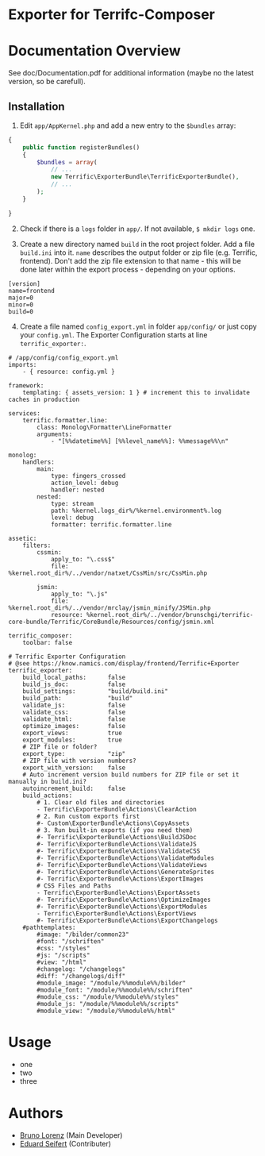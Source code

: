 # Exporter for Terrifc-Composer



# Documentation Overview
See doc/Documentation.pdf for additional information (maybe no the latest version, so be carefull).

## Installation

1. Edit `app/AppKernel.php` and add a new entry to the `$bundles` array:
```php
{
    public function registerBundles()
    {
        $bundles = array(
            // ...
            new Terrific\ExporterBundle\TerrificExporterBundle(),
            // ...
        );
    }

}
```
2. Check if there is a `logs` folder in `app/`. If not available, `$ mkdir logs` one.

3. Create a new directory named `build` in the root project folder. Add a file `build.ini` into it. `name` describes the output folder or zip file (e.g. Terrific, frontend). Don't add the zip file extension to that name - this will be done later within the export process - depending on your options.

```
[version]
name=frontend
major=0
minor=0
build=0
```

4. Create a file named `config_export.yml` in folder `app/config/` or just copy your `config.yml`. The Exporter Configuration starts at line `terrific_exporter:`.
```
# /app/config/config_export.yml
imports:
    - { resource: config.yml }

framework:
    templating: { assets_version: 1 } # increment this to invalidate caches in production

services:
    terrific.formatter.line:
        class: Monolog\Formatter\LineFormatter
        arguments:
            - "[%%datetime%%] [%%level_name%%]: %%message%%\n"

monolog:
    handlers:
        main:
            type: fingers_crossed
            action_level: debug
            handler: nested
        nested:
            type: stream
            path: %kernel.logs_dir%/%kernel.environment%.log
            level: debug
            formatter: terrific.formatter.line

assetic:
    filters:
        cssmin:
            apply_to: "\.css$"
            file: %kernel.root_dir%/../vendor/natxet/CssMin/src/CssMin.php

        jsmin:
            apply_to: "\.js"
            file: %kernel.root_dir%/../vendor/mrclay/jsmin_minify/JSMin.php
            resource: %kernel.root_dir%/../vendor/brunschgi/terrific-core-bundle/Terrific/CoreBundle/Resources/config/jsmin.xml

terrific_composer:
    toolbar: false

# Terrific Exporter Configuration
# @see https://know.namics.com/display/frontend/Terrific+Exporter
terrific_exporter:
    build_local_paths:      false
    build_js_doc:           false
    build_settings:         "build/build.ini"
    build_path:             "build"
    validate_js:            false
    validate_css:           false
    validate_html:          false
    optimize_images:        false
    export_views:           true
    export_modules:         true
    # ZIP file or folder?
    export_type:            "zip"
    # ZIP file with version numbers?
    export_with_version:    false
    # Auto increment version build numbers for ZIP file or set it manually in build.ini?
    autoincrement_build:    false
    build_actions:
        # 1. Clear old files and directories
        - Terrific\ExporterBundle\Actions\ClearAction
        # 2. Run custom exports first
        #- Custom\ExporterBundle\Actions\CopyAssets
        # 3. Run built-in exports (if you need them)
        #- Terrific\ExporterBundle\Actions\BuildJSDoc
        #- Terrific\ExporterBundle\Actions\ValidateJS
        #- Terrific\ExporterBundle\Actions\ValidateCSS
        #- Terrific\ExporterBundle\Actions\ValidateModules
        #- Terrific\ExporterBundle\Actions\ValidateViews
        #- Terrific\ExporterBundle\Actions\GenerateSprites
        #- Terrific\ExporterBundle\Actions\ExportImages
        # CSS Files and Paths
        - Terrific\ExporterBundle\Actions\ExportAssets
        #- Terrific\ExporterBundle\Actions\OptimizeImages
        #- Terrific\ExporterBundle\Actions\ExportModules
        - Terrific\ExporterBundle\Actions\ExportViews
        #- Terrific\ExporterBundle\Actions\ExportChangelogs
    #pathtemplates:
        #image: "/bilder/common23"
        #font: "/schriften"
        #css: "/styles"
        #js: "/scripts"
        #view: "/html"
        #changelog: "/changelogs"
        #diff: "/changelogs/diff"
        #module_image: "/module/%%module%%/bilder"
        #module_font: "/module/%%module%%/schriften"
        #module_css: "/module/%%module%%/styles"
        #module_js: "/module/%%module%%/scripts"
        #module_view: "/module/%%module%%/html"
```

# Usage

* one
* two
* three


# Authors
* [Bruno Lorenz](https://github.com/senuphtyz) (Main Developer)
* [Eduard Seifert](https://github.com/eduardseifert) (Contributer)
